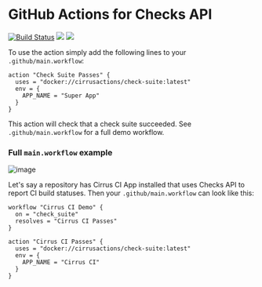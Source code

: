 # GitHub Actions for Checks API

[![Build Status](https://api.cirrus-ci.com/github/cirrus-actions/check-suite.svg)](https://cirrus-ci.com/github/cirrus-actions/check-suite) [![](https://images.microbadger.com/badges/version/cirrusactions/check-suite.svg)](https://microbadger.com/images/cirrusactions/check-suite) [![](https://images.microbadger.com/badges/image/cirrusactions/check-suite.svg)](https://microbadger.com/images/cirrusactions/check-suite)

To use the action simply add the following lines to your `.github/main.workflow`:

```
action "Check Suite Passes" {
  uses = "docker://cirrusactions/check-suite:latest"
  env = {
    APP_NAME = "Super App"
  }
}
```

This action will check that a check suite succeeded. See `.github/main.workflow` for a full demo workflow.

### Full `main.workflow` example

![image](https://user-images.githubusercontent.com/989066/47054401-73889380-d166-11e8-8dcb-d72cae4653ca.png)

Let's say a repository has Cirrus CI App installed that uses Checks API to report CI build statuses. Then your 
`.github/main.workflow` can look like this:

```
workflow "Cirrus CI Demo" {
  on = "check_suite"
  resolves = "Cirrus CI Passes"
}

action "Cirrus CI Passes" {
  uses = "docker://cirrusactions/check-suite:latest"
  env = {
    APP_NAME = "Cirrus CI"
  }
}
```
